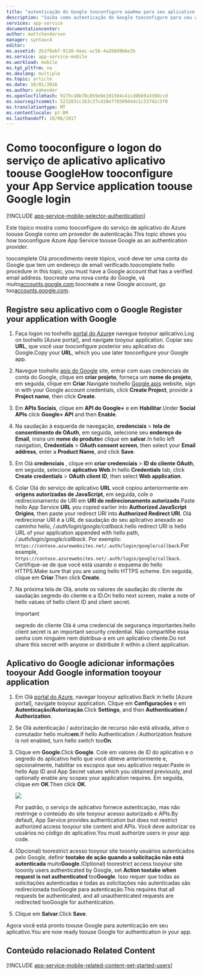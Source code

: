 ```yaml
---
title: "autenticação do Google tooconfigure aaaHow para seu aplicativo de serviços de aplicativos"
description: "Saiba como autenticação do Google tooconfigure para seu aplicativo de serviços de aplicativos."
services: app-service
documentationcenter: 
author: mattchenderson
manager: syntaxc4
editor: 
ms.assetid: 2b2f9abf-9120-4aac-ac5b-4a268d9b6e2b
ms.service: app-service-mobile
ms.workload: mobile
ms.tgt_pltfrm: na
ms.devlang: multiple
ms.topic: article
ms.date: 10/01/2016
ms.author: mahender
ms.openlocfilehash: 9175c40b78c859e9e191504c41cd0bb9a3380ccd
ms.sourcegitcommit: 523283cc1b3c37c428e77850964dc1c33742c5f0
ms.translationtype: MT
ms.contentlocale: pt-BR
ms.lasthandoff: 10/06/2017
---
```

# <a name="how-tooconfigure-your-app-service-application-toouse-google-login"></a><span data-ttu-id="91a21-103">Como tooconfigure o logon do serviço de aplicativo aplicativo toouse Google</span><span class="sxs-lookup"><span data-stu-id="91a21-103">How tooconfigure your App Service application toouse Google login</span></span>
[!INCLUDE [app-service-mobile-selector-authentication](../../includes/app-service-mobile-selector-authentication.md)]

<span data-ttu-id="91a21-104">Este tópico mostra como tooconfigure do serviço de aplicativo do Azure toouse Google como um provedor de autenticação.</span><span class="sxs-lookup"><span data-stu-id="91a21-104">This topic shows you how tooconfigure Azure App Service toouse Google as an authentication provider.</span></span>

<span data-ttu-id="91a21-105">toocomplete Olá procedimento neste tópico, você deve ter uma conta do Google que tem um endereço de email verificado.</span><span class="sxs-lookup"><span data-stu-id="91a21-105">toocomplete hello procedure in this topic, you must have a Google account that has a verified email address.</span></span> <span data-ttu-id="91a21-106">toocreate uma nova conta do Google, vá muito[accounts.google.com](http://go.microsoft.com/fwlink/p/?LinkId=268302).</span><span class="sxs-lookup"><span data-stu-id="91a21-106">toocreate a new Google account, go too[accounts.google.com](http://go.microsoft.com/fwlink/p/?LinkId=268302).</span></span>

## <span data-ttu-id="91a21-107"><a name="register"> </a>Registre seu aplicativo com o Google</span><span class="sxs-lookup"><span data-stu-id="91a21-107"><a name="register"> </a>Register your application with Google</span></span>
1. <span data-ttu-id="91a21-108">Faça logon no toohello [portal do Azure]e navegue tooyour aplicativo.</span><span class="sxs-lookup"><span data-stu-id="91a21-108">Log on toohello [Azure portal], and navigate tooyour application.</span></span> <span data-ttu-id="91a21-109">Copiar seu **URL**, que você usar tooconfigure posterior seu aplicativo do Google.</span><span class="sxs-lookup"><span data-stu-id="91a21-109">Copy your **URL**, which you use later tooconfigure your Google app.</span></span>
2. <span data-ttu-id="91a21-110">Navegue toohello [apis do Google](http://go.microsoft.com/fwlink/p/?LinkId=268303) site, entrar com suas credenciais de conta do Google, clique em **criar projeto**, forneça um **nome do projeto**, em seguida, clique em  **Criar**.</span><span class="sxs-lookup"><span data-stu-id="91a21-110">Navigate toohello [Google apis](http://go.microsoft.com/fwlink/p/?LinkId=268303) website, sign in with your Google account credentials, click **Create Project**, provide a **Project name**, then click **Create**.</span></span>
3. <span data-ttu-id="91a21-111">Em **APIs Sociais**, clique em **API do Google+** e em **Habilitar**.</span><span class="sxs-lookup"><span data-stu-id="91a21-111">Under **Social APIs** click **Google+ API** and then **Enable**.</span></span>
4. <span data-ttu-id="91a21-112">Na saudação à esquerda de navegação, **credenciais** > **tela de consentimento de OAuth**, em seguida, selecione seu **endereço de Email**, insira um **nome do produto**e clique em **salvar**.</span><span class="sxs-lookup"><span data-stu-id="91a21-112">In hello left navigation, **Credentials** > **OAuth consent screen**, then select your **Email address**,  enter a **Product Name**, and click **Save**.</span></span>
5. <span data-ttu-id="91a21-113">Em Olá **credenciais** , clique em **criar credenciais** > **ID do cliente OAuth**, em seguida, selecione **aplicativo Web**.</span><span class="sxs-lookup"><span data-stu-id="91a21-113">In hello **Credentials** tab, click **Create credentials** > **OAuth client ID**, then select **Web application**.</span></span>
6. <span data-ttu-id="91a21-114">Colar Olá do serviço de aplicativo **URL** você copiou anteriormente em **origens autorizadas de JavaScript**, em seguida, cole o redirecionamento de URI em **URI de redirecionamento autorizado**.</span><span class="sxs-lookup"><span data-stu-id="91a21-114">Paste hello App Service **URL** you copied earlier into **Authorized JavaScript Origins**, then paste your redirect URI into **Authorized Redirect URI**.</span></span> <span data-ttu-id="91a21-115">Olá redirecionar URI é a URL de saudação do seu aplicativo anexado ao caminho hello, */.auth/login/google/callback*.</span><span class="sxs-lookup"><span data-stu-id="91a21-115">hello redirect URI is hello URL of your application appended with hello path, */.auth/login/google/callback*.</span></span> <span data-ttu-id="91a21-116">Por exemplo: `https://contoso.azurewebsites.net/.auth/login/google/callback`.</span><span class="sxs-lookup"><span data-stu-id="91a21-116">For example, `https://contoso.azurewebsites.net/.auth/login/google/callback`.</span></span> <span data-ttu-id="91a21-117">Certifique-se de que você está usando o esquema do hello HTTPS.</span><span class="sxs-lookup"><span data-stu-id="91a21-117">Make sure that you are using hello HTTPS scheme.</span></span> <span data-ttu-id="91a21-118">Em seguida, clique em **Criar**.</span><span class="sxs-lookup"><span data-stu-id="91a21-118">Then click **Create**.</span></span>
7. <span data-ttu-id="91a21-119">Na próxima tela de Olá, anote os valores de saudação do cliente de saudação segredo do cliente e a ID.</span><span class="sxs-lookup"><span data-stu-id="91a21-119">On hello next screen, make a note of hello values of hello client ID and client secret.</span></span>

    > [!IMPORTANT]
    > <span data-ttu-id="91a21-120">segredo do cliente Olá é uma credencial de segurança importantes.</span><span class="sxs-lookup"><span data-stu-id="91a21-120">hello client secret is an important security credential.</span></span> <span data-ttu-id="91a21-121">Não compartilhe essa senha com ninguém nem distribua-a em um aplicativo cliente.</span><span class="sxs-lookup"><span data-stu-id="91a21-121">Do not share this secret with anyone or distribute it within a client application.</span></span>


## <span data-ttu-id="91a21-122"><a name="secrets"></a>Aplicativo do Google adicionar informações tooyour</span><span class="sxs-lookup"><span data-stu-id="91a21-122"><a name="secrets"> </a>Add Google information tooyour application</span></span>
1. <span data-ttu-id="91a21-123">Em Olá [portal do Azure], navegar tooyour aplicativo.</span><span class="sxs-lookup"><span data-stu-id="91a21-123">Back in hello [Azure portal], navigate tooyour application.</span></span> <span data-ttu-id="91a21-124">Clique em **Configurações** e em **Autenticação/Autorização**.</span><span class="sxs-lookup"><span data-stu-id="91a21-124">Click **Settings**, and then **Authentication / Authorization**.</span></span>
2. <span data-ttu-id="91a21-125">Se Olá autenticação / autorização de recurso não está ativada, ative o comutador hello muito**em**.</span><span class="sxs-lookup"><span data-stu-id="91a21-125">If hello Authentication / Authorization feature is not enabled, turn hello switch too**On**.</span></span>
3. <span data-ttu-id="91a21-126">Clique em **Google**.</span><span class="sxs-lookup"><span data-stu-id="91a21-126">Click **Google**.</span></span> <span data-ttu-id="91a21-127">Cole em valores de ID do aplicativo e o segredo do aplicativo hello que você obteve anteriormente e, opcionalmente, habilitar os escopos que seu aplicativo requer.</span><span class="sxs-lookup"><span data-stu-id="91a21-127">Paste in hello App ID and App Secret values which you obtained previously, and optionally enable any scopes your application requires.</span></span> <span data-ttu-id="91a21-128">Em seguida, clique em **OK**.</span><span class="sxs-lookup"><span data-stu-id="91a21-128">Then click **OK**.</span></span>
   
   ![][1]
   
   <span data-ttu-id="91a21-129">Por padrão, o serviço de aplicativo fornece autenticação, mas não restringe o conteúdo do site tooyour acesso autorizado e APIs.</span><span class="sxs-lookup"><span data-stu-id="91a21-129">By default, App Service provides authentication but does not restrict authorized access tooyour site content and APIs.</span></span> <span data-ttu-id="91a21-130">Você deve autorizar os usuários no código do aplicativo.</span><span class="sxs-lookup"><span data-stu-id="91a21-130">You must authorize users in your app code.</span></span>
4. <span data-ttu-id="91a21-131">(Opcional) toorestrict acesso tooyour site tooonly usuários autenticados pelo Google, definir **tootake de ação quando a solicitação não está autenticada** muito**Google**.</span><span class="sxs-lookup"><span data-stu-id="91a21-131">(Optional) toorestrict access tooyour site tooonly users authenticated by Google, set **Action tootake when request is not authenticated** too**Google**.</span></span> <span data-ttu-id="91a21-132">Isso requer que todas as solicitações autenticadas e todas as solicitações não autenticadas são redirecionada tooGoogle para autenticação.</span><span class="sxs-lookup"><span data-stu-id="91a21-132">This requires that all requests be authenticated, and all unauthenticated requests are redirected tooGoogle for authentication.</span></span>
5. <span data-ttu-id="91a21-133">Clique em **Salvar**.</span><span class="sxs-lookup"><span data-stu-id="91a21-133">Click **Save**.</span></span>

<span data-ttu-id="91a21-134">Agora você está pronto toouse Google para autenticação em seu aplicativo.</span><span class="sxs-lookup"><span data-stu-id="91a21-134">You are now ready toouse Google for authentication in your app.</span></span>

## <span data-ttu-id="91a21-135"><a name="related-content"> </a>Conteúdo relacionado</span><span class="sxs-lookup"><span data-stu-id="91a21-135"><a name="related-content"> </a>Related Content</span></span>
[!INCLUDE [app-service-mobile-related-content-get-started-users](../../includes/app-service-mobile-related-content-get-started-users.md)]

<!-- Anchors. -->

<!-- Images. -->

[0]: ./media/app-service-mobile-how-to-configure-google-authentication/mobile-app-google-redirect.png
[1]: ./media/app-service-mobile-how-to-configure-google-authentication/mobile-app-google-settings.png

<!-- URLs. -->

[Google apis]: http://go.microsoft.com/fwlink/p/?LinkId=268303

[portal do Azure]: https://portal.azure.com/

